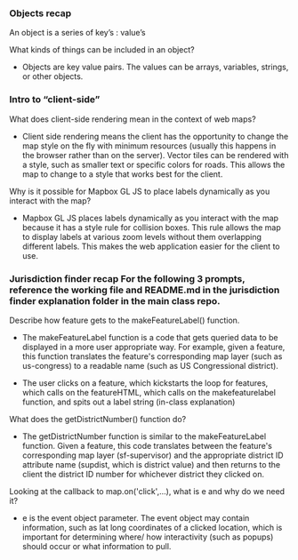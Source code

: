 ### Objects recap

An object is a series of key’s : value’s
  
What kinds of things can be included in an object?
 * Objects are key value pairs. The values can be arrays, variables, strings, or other objects. 

### Intro to “client-side”

What does client-side rendering mean in the context of web maps?
  * Client side rendering means the client has the opportunity to change the map style on the fly with minimum resources (usually this happens in the browser rather than on the server). Vector tiles can be rendered with a style, such as smaller text or specific colors for roads. This allows the map to change to a style that works best for the client. 

Why is it possible for Mapbox GL JS to place labels dynamically as you interact with the map?
  * Mapbox GL JS places labels dynamically as you interact with the map because it has a style rule for collision boxes. This rule allows the map to display labels at various zoom levels without them overlapping different labels. This makes the web application easier for the client to use. 

### Jurisdiction finder recap For the following 3 prompts, reference the working file and README.md in the jurisdiction finder explanation folder in the main class repo.

Describe how feature gets to the makeFeatureLabel() function.
  * The makeFeatureLabel function is a code that gets queried data to be displayed in a more user appropriate way. For example, given a feature, this function translates the feature's corresponding map layer (such as us-congress) to a readable name (such as US Congressional district). 
  
  * The user clicks on a feature, which kickstarts the loop for features, which calls on the featureHTML, which calls on the makefeaturelabel function, and spits out a label string (in-class explanation)

What does the getDistrictNumber() function do?
  * The getDistrictNumber function is similar to the makeFeatureLabel function. Given a feature, this code translates between the feature's corresponding map layer (sf-supervisor) and the appropriate district ID attribute name (supdist, which is district value) and then returns to the client the district ID number for whichever district they clicked on. 

Looking at the callback to map.on('click',...), what is e and why do we need it?
  * e is the event object parameter. The event object may contain information, such as lat long coordinates of a clicked location, which is important for determining where/ how interactivity (such as popups) should occur or what information to pull. 
